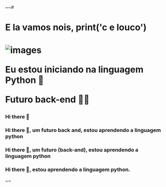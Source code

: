 



~~# <h1> E la vamos nois, print('c e louco') <h1/>
![images](https://github.com/LucasMatheusu/vamos/assets/146854180/e5e21061-39eb-4f68-ae6c-3fc2c9cdcd2e)
<p> Eu estou iniciando na linguagem Python 🖤</p>
<p> Futuro back-end ✊🏿</p> 



### Hi there 👋

### Hi there 👋, um futuro back and, estou aprendendo a linguagem python

### Hi there 👋, um futuro (back-and), estou aprendendo a linguagem python

### Hi there 👋,  estou aprendendo a linguagem python.




<!--
**LucasMatheusu/LucasMatheusu** is a ✨ _special_ ✨ repository because its `README.md` (this file) appears on your GitHub profile.

Here are some ideas to get you started:

- 🔭 I’m currently working on ...
- 🌱 I’m currently learning ...
- 👯 I’m looking to collaborate on ...
- 🤔 I’m looking for help with ...
- 💬 Ask me about ...
- 📫 How to reach me: ...
- 😄 Pronouns: ...
- ⚡ Fun fact: ...
-->~~


